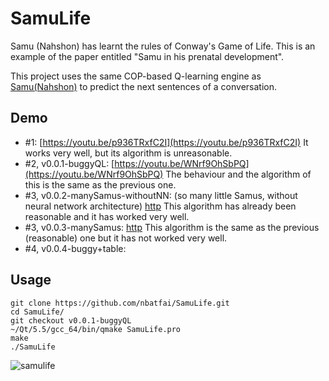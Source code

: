 # SamuLife
Samu (Nahshon) has learnt the rules of Conway's Game of Life. This is 
an example of the paper entitled "Samu in his prenatal development".

This project uses the same COP-based Q-learning engine as [Samu(Nahshon)](https://github.com/nbatfai/nahshon) to predict the next sentences of a conversation. 

## Demo
* #1: [https://youtu.be/p936TRxfC2I](https://youtu.be/p936TRxfC2I) It works very well, but its algorithm is unreasonable. 
* #2, v0.0.1-buggyQL: [https://youtu.be/WNrf9OhSbPQ](https://youtu.be/WNrf9OhSbPQ) The behaviour and the algorithm of this is the same as the previous one.
* #3, v0.0.2-manySamus-withoutNN: (so many little Samus, without neural network architecture) [http](http) This algorithm has already been reasonable and it has worked very well.
* #3, v0.0.3-manySamus: [http](http) This algorithm is the same as the previous (reasonable) one but it has not worked very well.
* #4, v0.0.4-buggy+table:

## Usage
```
git clone https://github.com/nbatfai/SamuLife.git
cd SamuLife/
git checkout v0.0.1-buggyQL
~/Qt/5.5/gcc_64/bin/qmake SamuLife.pro
make
./SamuLife
```
![samulife](https://cloud.githubusercontent.com/assets/3148120/12007817/7252e9c0-ac16-11e5-9b7a-faa747d93929.png)
